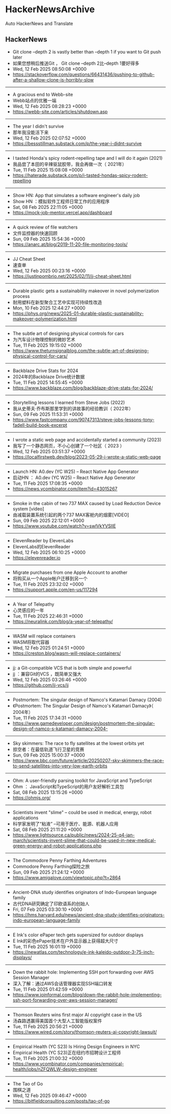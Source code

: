 # HackerNewsArchive
Auto HackerNews and Translate

## HackerNews
* Git clone –depth 2 is vastly better than –depth 1 if you want to Git push later
* 如果您想稍后推送Git ， Git clone –depth 2比–depth 1要好得多
* Wed, 12 Feb 2025 08:50:08 +0000
* https://stackoverflow.com/questions/66431436/pushing-to-github-after-a-shallow-clone-is-horribly-slow
----
* A gracious end to Webb-site
* Webb站点的优雅一端
* Wed, 12 Feb 2025 08:28:23 +0000
* https://webb-site.com/articles/shutdown.asp
----
* The year I didn't survive
* 那年我没能活下来
* Wed, 12 Feb 2025 02:07:52 +0000
* https://bessstillman.substack.com/p/the-year-i-didnt-survive
----
* I tasted Honda's spicy rodent-repelling tape and I will do it again (2021)
* 我品尝了本田的辛辣驱鼠胶带，我会再做一次（ 2021年）
* Tue, 11 Feb 2025 15:08:08 +0000
* https://haterade.substack.com/p/i-tasted-hondas-spicy-rodent-repelling
----
* Show HN: App that simulates a software engineer's daily job
* Show HN ：模拟软件工程师日常工作的应用程序
* Sat, 08 Feb 2025 22:11:05 +0000
* https://mock-job-mentor.vercel.app/dashboard
----
* A quick review of file watchers
* 文件监控器的快速回顾
* Sun, 09 Feb 2025 15:54:36 +0000
* https://anarc.at/blog/2019-11-20-file-monitoring-tools/
----
* JJ Cheat Sheet
* 速查单
* Wed, 12 Feb 2025 00:23:16 +0000
* https://justinpombrio.net/2025/02/11/jj-cheat-sheet.html
----
* Durable plastic gets a sustainability makeover in novel polymerization process
* 耐用塑料在新型聚合工艺中实现可持续性改造
* Mon, 10 Feb 2025 12:44:27 +0000
* https://phys.org/news/2025-01-durable-plastic-sustainability-makeover-polymerization.html
----
* The subtle art of designing physical controls for cars
* 为汽车设计物理控制的微妙艺术
* Tue, 11 Feb 2025 19:15:02 +0000
* https://www.theturnsignalblog.com/the-subtle-art-of-designing-physical-control-for-cars/
----
* Backblaze Drive Stats for 2024
* 2024年的Backblaze Drive统计数据
* Tue, 11 Feb 2025 14:55:45 +0000
* https://www.backblaze.com/blog/backblaze-drive-stats-for-2024/
----
* Storytelling lessons I learned from Steve Jobs (2022)
* 我从史蒂夫·乔布斯那里学到的讲故事的经验教训（ 2022年）
* Sun, 09 Feb 2025 11:53:31 +0000
* https://www.fastcompany.com/90747313/steve-jobs-lessons-tony-fadell-build-book-excerpt
----
* I wrote a static web page and accidentally started a community (2023)
* 我写了一个静态网页，不小心创建了一个社区（ 2023 ）
* Wed, 12 Feb 2025 03:51:37 +0000
* https://localfirstweb.dev/blog/2023-05-29-i-wrote-a-static-web-page
----
* Launch HN: A0.dev (YC W25) – React Native App Generator
* 启动HN ： A0.dev (YC W25) – React Native App Generator
* Tue, 11 Feb 2025 17:08:35 +0000
* https://news.ycombinator.com/item?id=43015267
----
* Smoke in the cabin of two 737 MAX caused by Load Reduction Device system [video]
* 由减载装置系统引起的两个737 MAX客舱内的烟雾[VIDEO]
* Sun, 09 Feb 2025 22:12:01 +0000
* https://www.youtube.com/watch?v=swlVkYVSlIE
----
* ElevenReader by ElevenLabs
* ElevenLabs的ElevenReader
* Wed, 12 Feb 2025 06:10:25 +0000
* https://elevenreader.io
----
* Migrate purchases from one Apple Account to another
* 将购买从一个Apple帐户迁移到另一个
* Tue, 11 Feb 2025 23:32:02 +0000
* https://support.apple.com/en-us/117294
----
* A Year of Telepathy
* 心灵感应的一年
* Tue, 11 Feb 2025 22:46:31 +0000
* https://neuralink.com/blog/a-year-of-telepathy/
----
* WASM will replace containers
* WASM将取代容器
* Wed, 12 Feb 2025 01:24:51 +0000
* https://creston.blog/wasm-will-replace-containers/
----
* jj: a Git-compatible VCS that is both simple and powerful
* jj ：兼容Git的VCS ，既简单又强大
* Wed, 12 Feb 2025 03:26:46 +0000
* https://github.com/jj-vcs/jj
----
* Postmortem: The singular design of Namco's Katamari Damacy (2004)
* 《Postmortem: The Singular Design of Namco's Katamari Damacy》（ 2004年）
* Tue, 11 Feb 2025 17:34:31 +0000
* https://www.gamedeveloper.com/design/postmortem-the-singular-design-of-namco-s-katamari-damacy-2004-
----
* Sky skimmers: The race to fly satellites at the lowest orbits yet
* 掠空者：在最低轨道飞行卫星的竞赛
* Sun, 09 Feb 2025 15:00:37 +0000
* https://www.bbc.com/future/article/20250207-sky-skimmers-the-race-to-send-satellites-into-very-low-earth-orbits
----
* Ohm: A user-friendly parsing toolkit for JavaScript and TypeScript
* Ohm ： JavaScript和TypeScript的用户友好解析工具包
* Sat, 08 Feb 2025 13:15:26 +0000
* https://ohmjs.org/
----
* Scientists invent "slime" – could be used in medical, energy, robot applications
* 科学家发明了“粘液” –可用于医疗、能源、机器人应用
* Sat, 08 Feb 2025 21:11:20 +0000
* https://www.lightsource.ca/public/news/2024-25-q4-jan-march/scientists-invent-slime-that-could-be-used-in-new-medical-green-energy-and-robot-applications.php
----
* The Commodore Penny Farthing Adventures
* Commodore Penny Farthing探险之旅
* Sun, 09 Feb 2025 21:24:12 +0000
* https://www.amigalove.com/viewtopic.php?t=2864
----
* Ancient-DNA study identifies originators of Indo-European language family
* 古代DNA研究确定了印欧语系的创始人
* Fri, 07 Feb 2025 03:30:10 +0000
* https://hms.harvard.edu/news/ancient-dna-study-identifies-originators-indo-european-language-family
----
* E Ink's color ePaper tech gets supersized for outdoor displays
* E Ink的彩色ePaper技术在户外显示器上获得超大尺寸
* Tue, 11 Feb 2025 16:01:19 +0000
* https://newatlas.com/technology/e-ink-kaleido-outdoor-3-75-inch-displays/
----
* Down the rabbit hole: Implementing SSH port forwarding over AWS Session Manager
* 深入了解：通过AWS会话管理器实现SSH端口转发
* Tue, 11 Feb 2025 01:42:59 +0000
* https://www.joinformal.com/blog/down-the-rabbit-hole-implementing-ssh-port-forwarding-over-aws-session-manager/
----
* Thomson Reuters wins first major AI copyright case in the US
* 汤森路透赢得美国首个大型人工智能版权案件
* Tue, 11 Feb 2025 20:56:21 +0000
* https://www.wired.com/story/thomson-reuters-ai-copyright-lawsuit/
----
* Empirical Health (YC S23) Is Hiring Design Engineers in NYC
* Empirical Health (YC S23)正在纽约市招聘设计工程师
* Tue, 11 Feb 2025 21:00:32 +0000
* https://www.ycombinator.com/companies/empirical-health/jobs/nZFQWLW-design-engineer
----
* The Tao of Go
* 围棋之道
* Wed, 12 Feb 2025 09:46:47 +0000
* https://bitfieldconsulting.com/posts/tao-of-go
----

